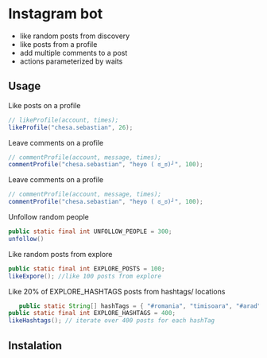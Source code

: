 # Instagram bot

* like random posts from discovery
* like posts from a profile
* add multiple comments to a post 
* actions parameterized by waits

## Usage

Like posts on a profile
```java
// likeProfile(account, times);
likeProfile("chesa.sebastian", 26);
```
Leave comments on a profile
```java
// commentProfile(account, message, times);
commentProfile("chesa.sebastian", "heyo ( ಠ‿ಠ)┘", 100);
```
Leave comments on a profile
```java
// commentProfile(account, message, times);
commentProfile("chesa.sebastian", "heyo ( ಠ‿ಠ)┘", 100);
```
Unfollow random people
```java
public static final int UNFOLLOW_PEOPLE = 300;
unfollow()
```
Like random posts from explore
```java
public static final int EXPLORE_POSTS = 100;
likeExpore(); //like 100 posts from explore
```
Like 20% of EXPLORE_HASHTAGS posts from hashtags/ locations
```java
   public static String[] hashTags = { "#romania", "timisoara", "#arad", "#beach", "#developer", "#software", "#gymbeast" "party", "vodka" };
public static final int EXPLORE_HASHTAGS = 400;
likeHashtags(); // iterate over 400 posts for each hashTag
```
## Instalation
